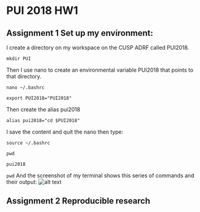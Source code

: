 # PUI 2018 HW1

## Assignment 1 Set up my environment:

I create a directory on my workspace on the CUSP ADRF called PUI2018. 

```mkdir PUI```

Then I use nano to create an environmental variable PUI2018 that points to that directory.

```nano ~/.bashrc```


```export PUI2018="PUI2018"```

Then create the alias pui2018

```alias pui2018="cd $PUI2018"```

I save the content and quit the nano then type:

```source ~/.bashrc``` 

```pwd```

```pui2018```

```pwd```
And the screenshot of my terminal shows this series of commands and their output:
![alt text](https://github.com/AngelLau/PUI2018_cl4855/blob/master/image/pui%201.jpg)

## Assignment 2 Reproducible research

